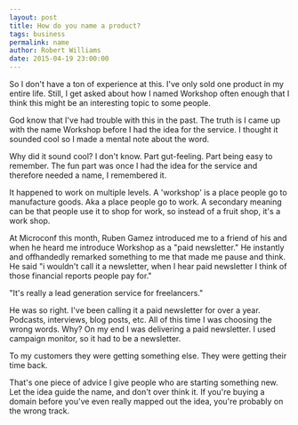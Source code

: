 ```yaml
---
layout: post
title: How do you name a product?
tags: business
permalink: name
author: Robert Williams
date: 2015-04-19 23:00:00
---
```


So I don't have a ton of experience at this. I've only sold one product in my entire life. Still, I get asked about how I named Workshop often enough that I think this might be an interesting topic to some people. 

God know that I've had trouble with this in the past. The truth is I came up with the name Workshop before I had the idea for the service. I thought it sounded cool so I made a mental note about the word. 

Why did it sound cool? I don't know. Part gut-feeling. Part being easy to remember. The fun part was once I had the idea for the service and therefore needed a name, I remembered it. 

It happened to work on multiple levels. A 'workshop' is a place people go to manufacture goods. Aka a place people go to work. A secondary meaning can be that people use it to shop for work, so instead of a fruit shop, it's a work shop. 

At Microconf this month, Ruben Gamez introduced me to a friend of his and when he heard me introduce Workshop as a "paid newsletter." He instantly and offhandedly remarked something to me that made me pause and think. He said "i wouldn't call it a newsletter, when I hear paid newsletter I think of those financial reports people pay for."

"It's really a lead generation service for freelancers."

He was so right. I've been calling it a paid newsletter for over a year. Podcasts, interviews, blog posts, etc. All of this time I was choosing the wrong words. Why? On my end I was delivering a paid newsletter. I used campaign monitor, so it had to be a newsletter. 

To my customers they were getting something else. They were getting their time back. 

That's one piece of advice I give people who are starting something new. Let the idea guide the name, and don't over think it. If you're buying a domain before you've even really mapped out the idea, you're probably on the wrong track.